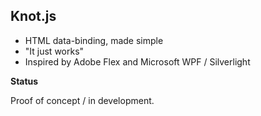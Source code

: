 ## Knot.js

* HTML data-binding, made simple
* "It just works"
* Inspired by Adobe Flex and Microsoft WPF / Silverlight

__Status__

Proof of concept / in development.